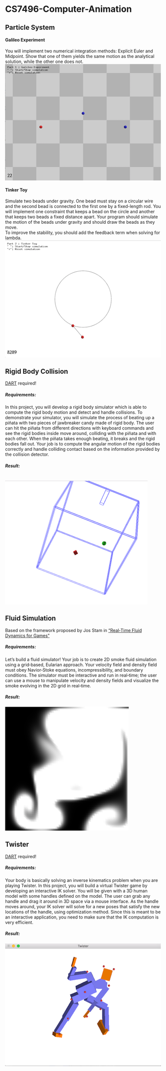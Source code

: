 # CS7496-Computer-Animation
## Particle System
#### Galileo Experiment
You will implement two numerical integration methods: Explicit Euler and Midpoint. Show that one of them yields the same motion as the analytical solution, while the other one does not.
<br/>
![Alt text](https://github.com/CandylabS/CS7496-Computer-Animation/blob/master/img/1a.png)
#### Tinker Toy
Simulate two beads under gravity. One bead must stay on a circular wire and the second bead is connected to the first one by a fixed-length rod. You will implement one constraint  that keeps a bead on the circle and another that keeps two beads a fixed distance apart. Your program should simulate the motion of the beads under gravity and should draw the beads as they move.
<br/>To improve the stability, you should add the feedback term when solving for lambda.
<br/>
![Alt text](https://github.com/CandylabS/CS7496-Computer-Animation/blob/master/img/1b.png)
## Rigid Body Collision
<a href="https://github.com/dartsim">DART</a> required!
##### Requirements:
In this project, you will develop a rigid body simulator which is able to compute the rigid body motion and detect and handle collisions. To demonstrate your simulator, you will simulate the process of beating up a piñata with two pieces of jawbreaker candy made of rigid body. The user can hit the piñata from different directions with keyboard commands and see the rigid bodies inside move around, colliding with the piñata and with each other. When the piñata takes enough beating, it breaks and the rigid bodies fall out. Your job is to compute the angular motion of the rigid bodies correctly and handle colliding contact based on the information provided by the collision detector.
##### Result:
<br/>![Alt text](https://github.com/CandylabS/CS7496-Computer-Animation/blob/master/img/2.png)
## Fluid Simulation
Based on the framework proposed by Jos Stam in <a href="http://www.intpowertechcorp.com/GDC03.pdf">“Real‐Time Fluid Dynamics for Games”</a>
##### Requirements:
Let’s build a fluid simulator! Your job is to create 2D smoke fluid simulation using a grid‐based, Eularian approach. Your velocity field and density field must obey Navior‐Stoke equations, incompressibility, and boundary conditions. The simulator must be interactive and run in real‐time; the user can use a mouse to manipulate velocity and density fields and visualize the smoke evolving in the 2D grid in real‐time.
##### Result:
![Alt text](https://github.com/CandylabS/CS7496-Computer-Animation/blob/master/img/3.png)
## Twister
<a href="https://github.com/dartsim">DART</a> required!
##### Requirements:
Your body is basically solving an inverse kinematics problem when you are playing Twister. In this project, you will build a virtual Twister game by developing an interactive IK solver. You will be given with a 3D human model with some handles defined on the model. The user can grab any handle and drag it around in 3D space via a mouse interface. As the handle moves around, your IK solver will solve for a new poses that satisfy the new locations of the handle, using optimization method. Since this is meant to be an interactive application, you need to make sure that the IK computation is very efficient.
##### Result:
![Alt text](https://github.com/CandylabS/CS7496-Computer-Animation/blob/master/img/4.png)
